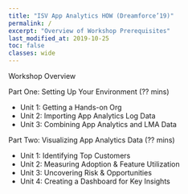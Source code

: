 ```yaml
---
title: "ISV App Analytics HOW (Dreamforce’19)"
permalink: /
excerpt: "Overview of Workshop Prerequisites"
last_modified_at: 2019-10-25
toc: false
classes: wide
---
```


Workshop Overview

Part One: Setting Up Your Environment (?? mins)
* Unit 1: Getting a Hands-on Org
* Unit 2: Importing App Analytics Log Data 
* Unit 3: Combining App Analytics and LMA Data

Part Two: Visualizing App Analytics Data (?? mins)
* Unit 1: Identifying Top Customers
* Unit 2: Measuring Adoption & Feature Utilization
* Unit 3: Uncovering Risk & Opportunities
* Unit 4: Creating a Dashboard for Key Insights

